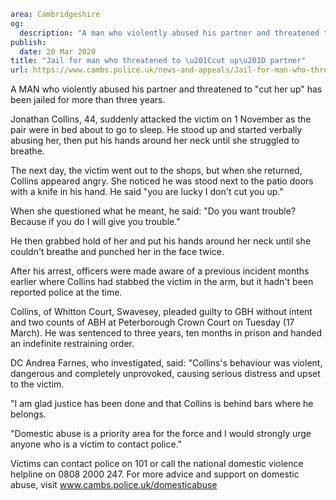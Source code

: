 ```yaml
area: Cambridgeshire
og:
  description: "A man who violently abused his partner and threatened to \u201Ccut her up\u201D has been jailed for more than three years."
publish:
  date: 20 Mar 2020
title: "Jail for man who threatened to \u201Ccut up\u201D partner"
url: https://www.cambs.police.uk/news-and-appeals/Jail-for-man-who-threatened-to-cut-up-partner
```

A MAN who violently abused his partner and threatened to "cut her up" has been jailed for more than three years.

Jonathan Collins, 44, suddenly attacked the victim on 1 November as the pair were in bed about to go to sleep. He stood up and started verbally abusing her, then put his hands around her neck until she struggled to breathe.

The next day, the victim went out to the shops, but when she returned, Collins appeared angry. She noticed he was stood next to the patio doors with a knife in his hand. He said "you are lucky I don't cut you up."

When she questioned what he meant, he said: "Do you want trouble? Because if you do I will give you trouble."

He then grabbed hold of her and put his hands around her neck until she couldn't breathe and punched her in the face twice.

After his arrest, officers were made aware of a previous incident months earlier where Collins had stabbed the victim in the arm, but it hadn't been reported police at the time.

Collins, of Whitton Court, Swavesey, pleaded guilty to GBH without intent and two counts of ABH at Peterborough Crown Court on Tuesday (17 March). He was sentenced to three years, ten months in prison and handed an indefinite restraining order.

DC Andrea Farnes, who investigated, said: "Collins's behaviour was violent, dangerous and completely unprovoked, causing serious distress and upset to the victim.

"I am glad justice has been done and that Collins is behind bars where he belongs.

"Domestic abuse is a priority area for the force and I would strongly urge anyone who is a victim to contact police."

Victims can contact police on 101 or call the national domestic violence helpline on 0808 2000 247. For more advice and support on domestic abuse, visit www.cambs.police.uk/domesticabuse
